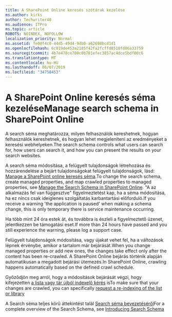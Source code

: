 ```yaml
---
title: A SharePoint Online keresés szótárak kezelése
ms.author: kirks
author: Techwriter40
ms.audience: ITPro
ms.topic: article
ROBOTS: NOINDEX, NOFOLLOW
localization_priority: Normal
ms.assetid: fe00f4c0-44d5-49d4-9db0-a62698bcd1d1
ms.openlocfilehash: 6c019de453a2185f42fa2fcffd8510fd06a33759
ms.sourcegitcommit: 4b7e478ce700c0b781efec3857ac4dce5bdf00c6
ms.translationtype: MT
ms.contentlocale: hu-HU
ms.lasthandoff: 06/07/2019
ms.locfileid: "34758453"
---
```

# <a name="manage-search-schema-in-sharepoint-online"></a><span data-ttu-id="8e13b-102">A SharePoint Online keresés séma kezelése</span><span class="sxs-lookup"><span data-stu-id="8e13b-102">Manage search schema in SharePoint Online</span></span>

<span data-ttu-id="8e13b-103">A search séma meghatározza, milyen felhasználók kereshetnek, hogyan felhasználók kereshetnek, és hogyan lehet megjeleníteni az eredményeket a keresési webhelyeken.</span><span class="sxs-lookup"><span data-stu-id="8e13b-103">The search schema controls what users can search for, how users can search it, and how you can present the results on your search websites.</span></span> 

<span data-ttu-id="8e13b-104">A search séma módosítása, a felügyelt tulajdonságok létrehozása és hozzárendelése a bejárt tulajdonságokat felügyelt tulajdonságok, lásd: [Manage a SharePoint online keresés séma](https://docs.microsoft.com/sharepoint/manage-search-schema).</span><span class="sxs-lookup"><span data-stu-id="8e13b-104">To change the search schema, create managed properties, and map crawled properties to managed properties, see [Manage the Search Schema in SharePoint Online](https://docs.microsoft.com/sharepoint/manage-search-schema).</span></span> <span data-ttu-id="8e13b-105">"A az alkalmazás fel van függesztve" figyelmeztetést kap, ha a séma módosítása, ha ez nincs csak ideiglenes szolgáltatás karbantartási előforduló.</span><span class="sxs-lookup"><span data-stu-id="8e13b-105">If you receive a warning 'the application is paused' when making a schema change, this is only temporary there is service maintenance occurring.</span></span> 

<span data-ttu-id="8e13b-106">Ha több mint 24 óra estek át, és továbbra is észleli a figyelmeztető üzenet, jelentkezzen be támogatási eset.</span><span class="sxs-lookup"><span data-stu-id="8e13b-106">If more than 24 hours have passed and you still experience the warning, please log a support case.</span></span>

<span data-ttu-id="8e13b-107">Felügyelt tulajdonságok módosítása, vagy újakat vehet fel, ha a változások lépnek érvénybe, amikor a tartalom már bejárását.</span><span class="sxs-lookup"><span data-stu-id="8e13b-107">When you change managed properties or add new ones, the changes take effect only after the content has been re-crawled.</span></span> <span data-ttu-id="8e13b-108">A SharePoint Online bejárás történik alapján automatikusan a megadott bejárási ütemezés.</span><span class="sxs-lookup"><span data-stu-id="8e13b-108">In SharePoint Online, crawling happens automatically based on the defined crawl schedule.</span></span>

<span data-ttu-id="8e13b-109">Győződjön meg arról, hogy a módosítások bejárását végzi, hogy kifejezetten [a lista vagy tár újból indexelő kérés](https://docs.microsoft.com/sharepoint/manage-search-schema#request-re-indexing-of-a-document-library-or-list) is</span><span class="sxs-lookup"><span data-stu-id="8e13b-109">To make sure that your changes are crawled, you can specifically [request a re-indexing of the list or library](https://docs.microsoft.com/sharepoint/manage-search-schema#request-re-indexing-of-a-document-library-or-list)</span></span> 

<span data-ttu-id="8e13b-110">A Search séma teljes körű áttekintést talál [Search séma bevezetéséről](https://blogs.technet.microsoft.com/tothesharepoint/2012/11/25/introducing-search-schema-for-sharepoint-2013/)</span><span class="sxs-lookup"><span data-stu-id="8e13b-110">For a complete overview of the Search Schema, see [Introducing Search Schema](https://blogs.technet.microsoft.com/tothesharepoint/2012/11/25/introducing-search-schema-for-sharepoint-2013/)</span></span> 

